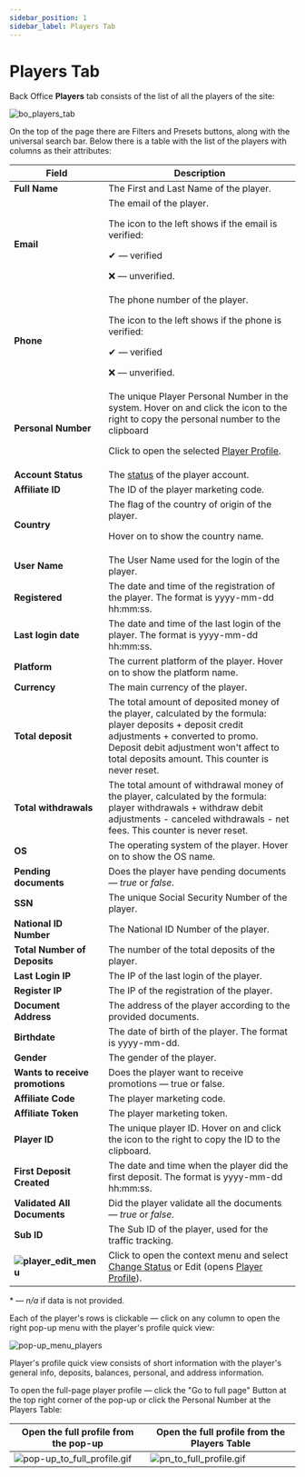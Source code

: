 ```yaml
---
sidebar_position: 1
sidebar_label: Players Tab
---
```


# Players Tab

Back Office **Players** tab consists of the list of all the players of the site:

![bo_players_tab](https://i.imgur.com/lYY649h.png)

On the top of the page there are Filters and Presets buttons, along with the universal search bar.
Below there is a table with the list of the players with columns as their attributes:

| Field | Description |
|-|-|
| **Full Name** | The First and Last Name of the player. |
| **Email** | The email of the player.<p>The icon to the left shows if the email is verified:</p><p>✔ &mdash; verified</p><p>❌ &mdash; unverified.</p> |
| **Phone** | The phone number of the player.<p>The icon to the left shows if the phone is verified:</p><p>✔ &mdash; verified</p><p>❌ &mdash; unverified.</p> |
| **Personal Number** | The unique Player Personal Number in the system. Hover on and click the icon to the right to copy the personal number to the clipboard<p>Click to open the selected [Player Profile](/docs/players/player-profile/profile-overview).</p> |
| **Account Status** | The [status](/docs/players/player-profile/profile-header#player-statuses) of the player account. |
| **Affiliate ID** | The ID of the player marketing code. |
| **Country** | The flag of the country of origin of the player.<p>Hover on to show the country name.</p> |
| **User Name** | The User Name used for the login of the player. |
| **Registered** | The date and time of the registration of the player. The format is yyyy-mm-dd hh:mm:ss. |
| **Last login date** | The date and time of the last login of the player. The format is yyyy-mm-dd hh:mm:ss. |
| **Platform** | The current platform of the player. Hover on to show the platform name. |
| **Currency** | The main currency of the player. |
| **Total deposit** | The total amount of deposited money of the player, calculated by the formula: player deposits + deposit credit adjustments + converted to promo. Deposit debit adjustment won't affect to total deposits amount. This counter is never reset. |
| **Total withdrawals** | The total amount of withdrawal money of the player, calculated by the formula: player withdrawals + withdraw debit adjustments - canceled withdrawals - net fees. This counter is never reset. |
| **OS** | The operating system of the player. Hover on to show the OS name. |
| **Pending documents** | Does the player have pending documents &mdash; *true* or *false*. |
| **SSN** | The unique Social Security Number of the player. |
| **National ID Number** | The National ID Number of the player. |
| **Total Number of Deposits** | The number of the total deposits of the player. |
| **Last Login IP** | The IP of the last login of the player. |
| **Register IP** | The IP of the registration of the player. |
| **Document Address** | The address of the player according to the provided documents. |
| **Birthdate** | The date of birth of the player. The format is yyyy-mm-dd. |
| **Gender** | The gender of the player. |
| **Wants to receive promotions** | Does the player want to receive promotions &mdash; true or false. |
| **Affiliate Code** | The player marketing code. |
| **Affiliate Token** | The player marketing token. |
| **Player ID** | The unique player ID. Hover on and click the icon to the right to copy the ID to the clipboard. |
| **First Deposit Created** | The date and time when the player did the first deposit. The format is yyyy-mm-dd hh:mm:ss. |
| **Validated All Documents** | Did the player validate all the documents &mdash; *true* or *false*. |
| **Sub ID** | The Sub ID of the player, used for the traffic tracking. |
| **![player_edit_menu](https://i.imgur.com/HrALxrY.png)** | Click to open the context menu and select [Change Status](/docs/players/player-profile/profile-header#change-status-pop-up) or Edit (opens [Player Profile](/docs/players/player-profile/profile-overview)). |

&ast; &mdash; *n/a* if data is not provided.

Each of the player's rows is clickable &mdash; click on any column to open the right pop-up menu with the player's profile quick view:

![pop-up_menu_players](https://i.imgur.com/YU0Rc9N.png)

Player's profile quick view consists of short information with the player's general info, deposits, balances, personal, and address information.

To open the full-page player profile &mdash; click the "Go to full page" Button at the top right corner of the pop-up or click the Personal Number at the Players Table:

| Open the full profile from the pop-up | Open the full profile from the Players Table |
|-|-|
| ![pop-up_to_full_profile.gif](https://i.imgur.com/t0u8hf1.gif) | ![pn_to_full_profile.gif](https://i.imgur.com/U7UaY0t.gif)|

